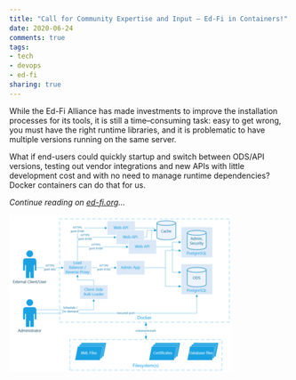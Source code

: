 ```yaml
---
title: "Call for Community Expertise and Input – Ed-Fi in Containers!"
date: 2020-06-24
comments: true
tags:
- tech
- devops
- ed-fi
sharing: true
---
```


While the Ed-Fi Alliance has made investments to improve the installation
processes for its tools, it is still a time–consuming task: easy to get wrong,
you must have the right runtime libraries, and it is problematic to have
multiple versions running on the same server.

What if end-users could quickly startup and switch between ODS/API versions,
testing out vendor integrations and new APIs with little development cost and
with no need to manage runtime dependencies? Docker containers can do that for
us.

_Continue reading on [ed-fi.org](https://www.ed-fi.org/blog/2020/06/call-for-community-expertise-and-input-ed-fi-in-containers/)&hellip;_

![Potential Docker Architecture](images/edfi-docker-vision.png)
